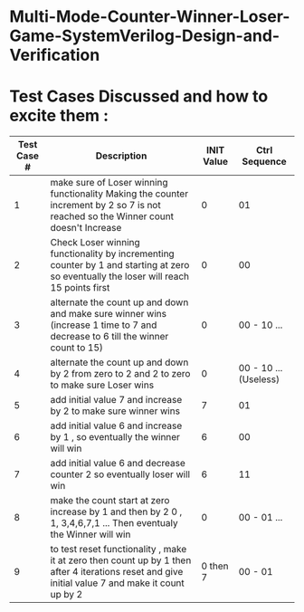 # Multi-Mode-Counter-Winner-Loser-Game-SystemVerilog-Design-and-Verification


# Test Cases Discussed and how to excite them :

| Test Case # | Description | INIT Value | Ctrl Sequence 
| --- | --- | --- | --- |
| 1 | make sure of Loser winning functionality Making the counter increment by 2 so 7 is not reached so the Winner count doesn't Increase | 0 | 01
| 2 | Check Loser winning functionality by incrementing counter by 1 and starting at zero so eventually the loser will reach 15 points first | 0 | 00
| 3 | alternate the count up and down and make sure winner wins (increase 1 time to 7 and decrease to 6 till the winner count to 15) | 0 | 00 - 10 ... 
| 4 | alternate the count up and down by 2 from zero to 2 and 2 to zero to make sure Loser wins | 0 | 00 - 10 ... (Useless)
| 5 | add initial value 7 and increase by 2 to make sure winner wins | 7 | 01
| 6 | add initial value 6 and increase by 1 , so eventually the winner will win | 6 | 00
| 7 | add initial value 6 and decrease counter 2 so eventually loser will win | 6 | 11
| 8 | make the count start at zero increase by 1 and then by 2 0 , 1, 3,4,6,7,1 ... Then eventualy the Winner will win | 0 | 00 - 01 ...
| 9 | to test reset functionality , make it at zero then count up by 1 then after 4 iterations reset and give initial value 7 and make it count up by 2  | 0 then  7 | 00 - 01 






